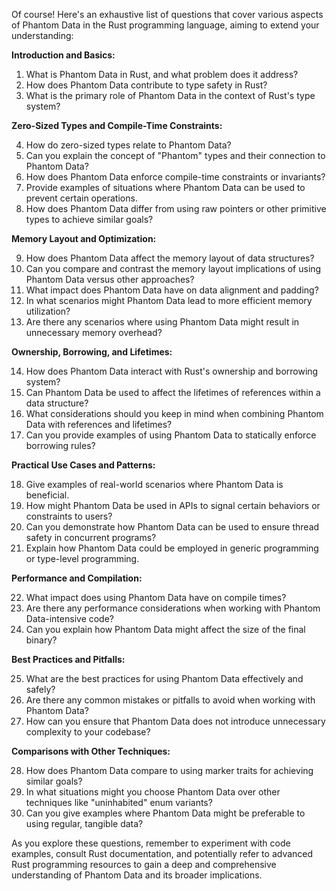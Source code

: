 Of course! Here's an exhaustive list of questions that cover various aspects of Phantom Data in the Rust programming language, aiming to extend your understanding:

**Introduction and Basics:**

1. What is Phantom Data in Rust, and what problem does it address?
2. How does Phantom Data contribute to type safety in Rust?
3. What is the primary role of Phantom Data in the context of Rust's type system?

**Zero-Sized Types and Compile-Time Constraints:**

4. How do zero-sized types relate to Phantom Data?
5. Can you explain the concept of "Phantom" types and their connection to Phantom Data?
6. How does Phantom Data enforce compile-time constraints or invariants?
7. Provide examples of situations where Phantom Data can be used to prevent certain operations.
8. How does Phantom Data differ from using raw pointers or other primitive types to achieve similar goals?

**Memory Layout and Optimization:**

9. How does Phantom Data affect the memory layout of data structures?
10. Can you compare and contrast the memory layout implications of using Phantom Data versus other approaches?
11. What impact does Phantom Data have on data alignment and padding?
12. In what scenarios might Phantom Data lead to more efficient memory utilization?
13. Are there any scenarios where using Phantom Data might result in unnecessary memory overhead?

**Ownership, Borrowing, and Lifetimes:**

14. How does Phantom Data interact with Rust's ownership and borrowing system?
15. Can Phantom Data be used to affect the lifetimes of references within a data structure?
16. What considerations should you keep in mind when combining Phantom Data with references and lifetimes?
17. Can you provide examples of using Phantom Data to statically enforce borrowing rules?

**Practical Use Cases and Patterns:**

18. Give examples of real-world scenarios where Phantom Data is beneficial.
19. How might Phantom Data be used in APIs to signal certain behaviors or constraints to users?
20. Can you demonstrate how Phantom Data can be used to ensure thread safety in concurrent programs?
21. Explain how Phantom Data could be employed in generic programming or type-level programming.

**Performance and Compilation:**

22. What impact does using Phantom Data have on compile times?
23. Are there any performance considerations when working with Phantom Data-intensive code?
24. Can you explain how Phantom Data might affect the size of the final binary?

**Best Practices and Pitfalls:**

25. What are the best practices for using Phantom Data effectively and safely?
26. Are there any common mistakes or pitfalls to avoid when working with Phantom Data?
27. How can you ensure that Phantom Data does not introduce unnecessary complexity to your codebase?

**Comparisons with Other Techniques:**

28. How does Phantom Data compare to using marker traits for achieving similar goals?
29. In what situations might you choose Phantom Data over other techniques like "uninhabited" enum variants?
30. Can you give examples where Phantom Data might be preferable to using regular, tangible data?

As you explore these questions, remember to experiment with code examples, consult Rust documentation, and potentially refer to advanced Rust programming resources to gain a deep and comprehensive understanding of Phantom Data and its broader implications.